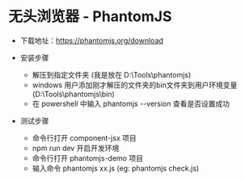 # 无头浏览器 - PhantomJS

- 下载地址：https://phantomjs.org/download

- 安装步骤
  - 解压到指定文件夹 (我是放在 D:\Tools\phantomjs)
  - windows 用户添加刚才解压的文件夹的bin文件夹到用户环境变量 (D:\Tools\phantomjs\bin)
  - 在 powershell 中输入 phantomjs --version 查看是否设置成功

- 测试步骤
  - 命令行打开 component-jsx 项目
  - npm run dev 开启开发环境
  - 命令行打开 phantomjs-demo 项目
  - 输入命令 phantomjs xx.js (eg: phantomjs check.js)